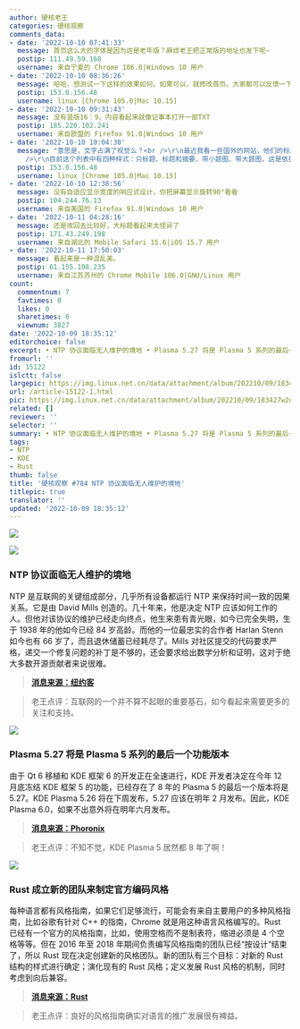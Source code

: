 ```yaml
---
author: 硬核老王
categories: 硬核观察
comments_data:
- date: '2022-10-10 07:41:33'
  message: 首页这么大的字体是因为这是老年版？麻烦老王把正常版的地址也发下呢~
  postip: 111.49.59.168
  username: 来自宁夏的 Chrome 106.0|Windows 10 用户
- date: '2022-10-10 08:36:26'
  message: 哈哈，想测试一下这样的效果如何，如果可以，就修改首页。大家都可以反馈一下。
  postip: 153.0.156.48
  username: linux [Chrome 105.0|Mac 10.15]
- date: '2022-10-10 09:31:43'
  message: 没有竖版16：9，内容看起来就像记事本打开一部TXT
  postip: 185.220.102.241
  username: 来自欧盟的 Firefox 91.0|Windows 10 用户
- date: '2022-10-10 10:04:30'
  message: "意思是，文字占满了视觉么？<br />\r\n最近我看一些国外的网站，他们的标题字体都特别大，而此前也有人反馈，首页图太多太多，所以我做了这样的尝试。<br
    />\r\n目前这个列表中有四种样式：只标题、标题和摘要、带小题图、带大题图，这是依据阅读量、评论量和是否是当天文章来决定的。"
  postip: 153.0.156.48
  username: linux [Chrome 105.0|Mac 10.15]
- date: '2022-10-10 12:38:56'
  message: 没有自适应显示宽度的响应式设计，你把屏幕显示旋转90°看看
  postip: 104.244.76.13
  username: 来自美国的 Firefox 91.0|Windows 10 用户
- date: '2022-10-11 04:28:16'
  message: 还是改回去比较好，大标题看起来太怪异了
  postip: 171.43.249.198
  username: 来自湖北的 Mobile Safari 15.6|iOS 15.7 用户
- date: '2022-10-11 17:50:03'
  message: 看起来是一种混乱美。
  postip: 61.155.198.235
  username: 来自江苏苏州的 Chrome Mobile 106.0|GNU/Linux 用户
count:
  commentnum: 7
  favtimes: 0
  likes: 0
  sharetimes: 0
  viewnum: 3827
date: '2022-10-09 18:35:12'
editorchoice: false
excerpt: • NTP 协议面临无人维护的境地 • Plasma 5.27 将是 Plasma 5 系列的最后一个功能版本 • Rust 成立新的团队来制定官方编码风格
fromurl: ''
id: 15122
islctt: false
largepic: https://img.linux.net.cn/data/attachment/album/202210/09/183427w2obdfsvolzvlq5d.jpg
url: /article-15122-1.html
pic: https://img.linux.net.cn/data/attachment/album/202210/09/183427w2obdfsvolzvlq5d.jpg.thumb.jpg
related: []
reviewer: ''
selector: ''
summary: • NTP 协议面临无人维护的境地 • Plasma 5.27 将是 Plasma 5 系列的最后一个功能版本 • Rust 成立新的团队来制定官方编码风格
tags:
- NTP
- KDE
- Rust
thumb: false
title: '硬核观察 #784 NTP 协议面临无人维护的境地'
titlepic: true
translator: ''
updated: '2022-10-09 18:35:12'
---
```


![](/data/attachment/album/202210/09/183427w2obdfsvolzvlq5d.jpg)


![](/data/attachment/album/202210/09/183433qnw9uizk88fgznwi.jpg)


### NTP 协议面临无人维护的境地


NTP 是互联网的关键组成部分，几乎所有设备都运行 NTP 来保持时间一致的因果关系。它是由 David Mills 创造的。几十年来，他是决定 NTP 应该如何工作的人。但他对该协议的维护已经走向终点，他生来患有青光眼，如今已完全失明，生于 1938 年的他如今已经 84 岁高龄。而他的一位最忠实的合作者 Harlan Stenn 如今也有 66 岁了，而且退休储蓄已经耗尽了。Mills 对社区提交的代码要求严格，递交一个修复问题的补丁是不够的，还会要求给出数学分析和证明，这对于绝大多数开源贡献者来说很难。



> 
> **[消息来源：纽约客](https://www.newyorker.com/tech/annals-of-technology/the-thorny-problem-of-keeping-the-internets-time)**
> 
> 
> 



> 
> 老王点评：互联网的一个并不算不起眼的重要基石，如今看起来需要更多的关注和支持。
> 
> 
> 


![](/data/attachment/album/202210/09/183444zagj24pzgqjupctt.jpg)


### Plasma 5.27 将是 Plasma 5 系列的最后一个功能版本


由于 Qt 6 移植和 KDE 框架 6 的开发正在全速进行，KDE 开发者决定在今年 12 月底冻结 KDE 框架 5 的功能，已经存在了 8 年的 Plasma 5 的最后一个版本将是 5.27。KDE Plasma 5.26 将在下周发布，5.27 应该在明年 2 月发布。因此，KDE Plasma 6.0，如果不出意外将在明年六月发布。



> 
> **[消息来源：Phoronix](https://www.phoronix.com/news/Plasma-5.27-Last-5-Release)**
> 
> 
> 



> 
> 老王点评：不知不觉，KDE Plasma 5 居然都 8 年了啊！
> 
> 
> 


![](/data/attachment/album/202210/09/183457d19u9fzgh91hsuht.jpg)


### Rust 成立新的团队来制定官方编码风格


每种语言都有风格指南，如果它们足够流行，可能会有来自主要用户的多种风格指南，比如谷歌有针对 C++ 的指南，Chrome 就是用这种语言风格编写的。Rust 已经有一个官方的风格指南，比如，使用空格而不是制表符，缩进必须是 4 个空格等等。但在 2016 年至 2018 年期间负责编写风格指南的团队已经“按设计”结束了，所以 Rust 现在决定创建新的风格团队。新的团队有三个目标：对新的 Rust 结构的样式进行确定；演化现有的 Rust 风格；定义发展 Rust 风格的机制，同时考虑到向后兼容。



> 
> **[消息来源：Rust](https://blog.rust-lang.org/inside-rust/2022/09/29/announcing-the-rust-style-team.html)**
> 
> 
> 



> 
> 老王点评：良好的风格指南确实对语言的推广发展很有裨益。
> 
> 
>